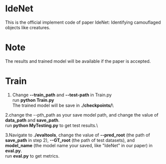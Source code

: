 # IdeNet
This is the official implement code of paper  IdeNet: Identifying camouflaged objects like creatures.
# Note
The results and trained model will be available if the paper is accepted.
# Train
1. Change **--train_path** and **--test-path** in Train.py\
run **python Train.py**\
The trained model will be save in **./checkpoints/**\

2.change the --pth_path as your save model path, and change  the value of **data_path** and **save_path**.\
run **python MyTesting.py** to get test results.\

3.Navigate to **./evaltools**, change the value of **--pred_root** (the path of **save_path** in step 2), **--GT_root** (the path of test datasets), and **model_name** (the model name your saved, like "IdeNet" in our paper) in **eval.py**.\
run **eval.py** to get metrics.

